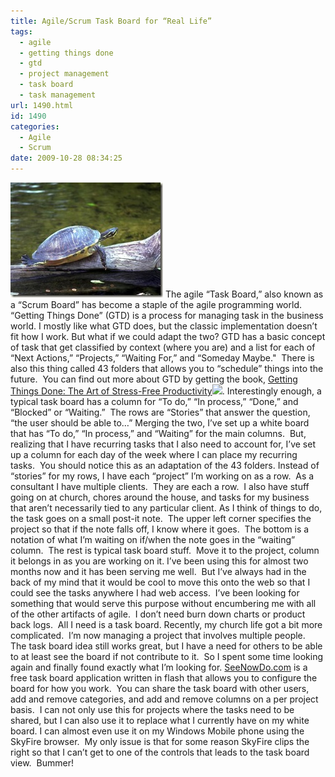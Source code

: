 ```yaml
---
title: Agile/Scrum Task Board for “Real Life”
tags:
  - agile
  - getting things done
  - gtd
  - project management
  - task board
  - task management
url: 1490.html
id: 1490
categories:
  - Agile
  - Scrum
date: 2009-10-28 08:34:25
---
```


![B03B0035](/uploads/2009/10/B03B0035.jpg "B03B0035") The agile “Task Board,” also known as a “Scrum Board” has become a staple of the agile programming world. “Getting Things Done” (GTD) is a process for managing task in the business world. I mostly like what GTD does, but the classic implementation doesn’t fit how I work. But what if we could adapt the two?  GTD has a basic concept of task that get classified by context (where you are) and a list for each of “Next Actions,” “Projects,” “Waiting For,” and “Someday Maybe."  There is also this thing called 43 folders that allows you to “schedule” things into the future.  You can find out more about GTD by getting the book, [Getting Things Done: The Art of Stress-Free Productivity](//www.amazon.com/gp/product/0142000280?ie=UTF8&tag=davmbusnetapp-20&linkCode=as2&camp=1789&creative=390957&creativeASIN=0142000280)![](//www.assoc-amazon.com/e/ir?t=davmbusnetapp-20&l=as2&o=1&a=0142000280). Interestingly enough, a typical task board has a column for “To do,” “In process,” “Done,” and “Blocked” or “Waiting.”  The rows are “Stories” that answer the question, “the user should be able to…” Merging the two, I’ve set up a white board that has “To do,” “In process,” and “Waiting” for the main columns.  But, realizing that I have recurring tasks that I also need to account for, I’ve set up a column for each day of the week where I can place my recurring tasks.  You should notice this as an adaptation of the 43 folders. Instead of “stories” for my rows, I have each “project” I’m working on as a row.  As a consultant I have multiple clients.  They are each a row.  I also have stuff going on at church, chores around the house, and tasks for my business that aren’t necessarily tied to any particular client. As I think of things to do, the task goes on a small post-it note.  The upper left corner specifies the project so that if the note falls off, I know where it goes.  The bottom is a notation of what I’m waiting on if/when the note goes in the “waiting” column.  The rest is typical task board stuff.  Move it to the project, column it belongs in as you are working on it. I’ve been using this for almost two months now and it has been serving me well.  But I’ve always had in the back of my mind that it would be cool to move this onto the web so that I could see the tasks anywhere I had web access.  I’ve been looking for something that would serve this purpose without encumbering me with all of the other artifacts of agile.  I don’t need burn down charts or product back logs.  All I need is a task board. Recently, my church life got a bit more complicated.  I’m now managing a project that involves multiple people.  The task board idea still works great, but I have a need for others to be able to at least see the board if not contribute to it.  So I spent some time looking again and finally found exactly what I’m looking for. [SeeNowDo.com](//www.seenowdo.com) is a free task board application written in flash that allows you to configure the board for how you work.  You can share the task board with other users,  add and remove categories, and add and remove columns on a per project basis.  I can not only use this for projects where the tasks need to be shared, but I can also use it to replace what I currently have on my white board. I can almost even use it on my Windows Mobile phone using the SkyFire browser.  My only issue is that for some reason SkyFire clips the right so that I can’t get to one of the controls that leads to the task board view.  Bummer!
